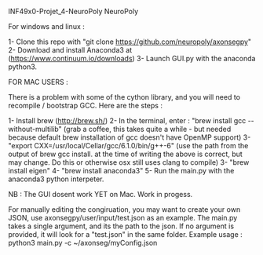 INF49x0-Projet_4-NeuroPoly
NeuroPoly

For windows and linux : 

1- Clone this repo with "git clone https://github.com/neuropoly/axonsegpy"
2- Download and install Anaconda3 at (https://www.continuum.io/downloads)
3- Launch GUI.py with the anaconda python3.


FOR MAC USERS : 

There is a problem with some of the cython library, and you will need to recompile / bootstrap GCC.
Here are the steps :

1- Install brew (http://brew.sh/)
2- In the terminal, enter : "brew install gcc --without-multilib" (grab a coffee, this takes quite a while - but needed because default brew installation of gcc doesn't have OpenMP support)
3- "export CXX=/usr/local/Cellar/gcc/6.1.0/bin/g++-6" (use the path from the output of brew gcc install. at the time of writing the above is correct, but may change. Do this or otherwise osx still uses clang to compile)
3- "brew install eigen"
4- "brew install anaconda3"
5- Run the main.py with the anaconda3 python interpeter.

NB : The GUI dosent work YET on Mac. Work in progess.


For manually editing the congiruation, you may want to create your own JSON, use axonsegpy/user/input/test.json as an example.
The main.py takes a single argument, and its the path to the json. If no argument is provided, it will look for a "test.json" in the same folder.
Example usage : python3 main.py -c ~/axonseg/myConfig.json

